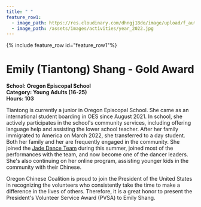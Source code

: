 ```yaml
---
title: " "
feature_row1:
  - image_path: https://res.cloudinary.com/dhngj18do/image/upload/f_auto,q_auto/v1/images/pvsa/2022_Emily_Shang
  - image_path: /assets/images/activities/year_2022.jpg
---
```


{% include feature_row id="feature_row1"%}

# Emily (Tiantong) Shang - Gold Award

**School: Oregon Episcopal School**  
**Category: Young Adults (16-25)**  
**Hours: 103**  

Tiantong is currently a junior in Oregon Episcopal School. She came as an international student boarding in OES since August 2021. In school, she actively participates in the school's community services, including offering language help and assisting the lower school teacher. After her family immigrated to America on March 2022, she transferred to a day student. Both her family and her are frequently engaged in the community. She joined the [Jade Dance Team](https://pdxchinese.org/youthdance/) during this summer, joined most of the performances with the team, and now become one of the dancer leaders. She's also continuing on her online program, assisting younger kids in the community with their Chinese.

Oregon Chinese Coalition is proud to join the President of the United States in recognizing the volunteers who consistently take the time to make a difference in the lives of others. Therefore, it is a great honor to present the President's Volunteer Service Award (PVSA) to Emily Shang.
